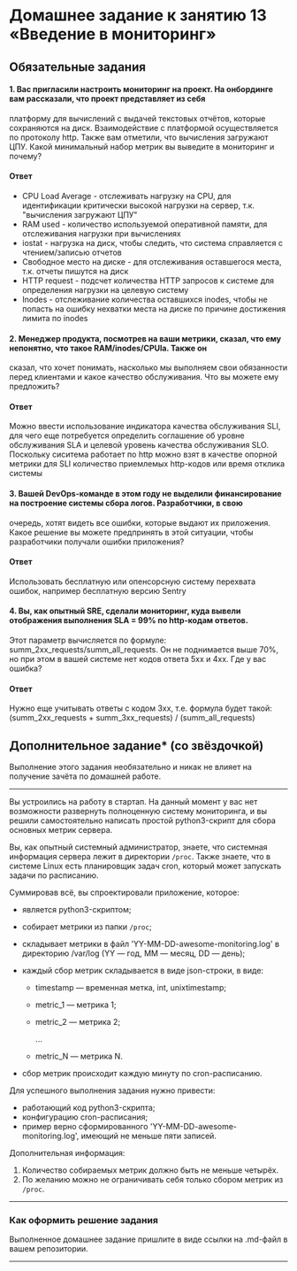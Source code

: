 # Домашнее задание к занятию 13 «Введение в мониторинг»

## Обязательные задания

#### 1. Вас пригласили настроить мониторинг на проект. На онбординге вам рассказали, что проект представляет из себя 
платформу для вычислений с выдачей текстовых отчётов, которые сохраняются на диск. 
Взаимодействие с платформой осуществляется по протоколу http. Также вам отметили, что вычисления загружают ЦПУ. Какой минимальный набор метрик вы выведите в мониторинг и почему?

#### Ответ
* CPU Load Average - отслеживать нагрузку на CPU, для идентификации критически высокой нагрузки на сервер, т.к. "вычисления загружают ЦПУ"
* RAM used - количество используемой оперативной памяти, для отслеживания нагрузки при вычислениях
* iostat - нагрузка на диск, чтобы следить, что система справляется с чтением/записью отчетов 
* Свободное место на диске - для отслеживания оставшегося места, т.к. отчеты пишутся на диск
* HTTP request - подсчет количества HTTP запросов к системе для определения нагрузки на целевую систему
* Inodes - отслеживание количества оставшихся inodes, чтобы не попасть на ошибку нехватки места на диске по причине 
  достижения лимита по inodes

#### 2. Менеджер продукта, посмотрев на ваши метрики, сказал, что ему непонятно, что такое RAM/inodes/CPUla. Также он 
сказал, что хочет понимать, насколько мы выполняем свои обязанности перед клиентами и какое качество обслуживания. Что вы можете ему предложить?
#### Ответ
  Можно ввести использование индикатора качества обслуживания SLI, для чего еще потребуется определить соглашение об 
уровне обслуживания SLA и целевой уровень качества обслуживания SLO. Поскольку сиситема работает по http можно взят 
в качестве опорной метрики для SLI количество приемлемых http-кодов или время отклика системы

#### 3. Вашей DevOps-команде в этом году не выделили финансирование на построение системы сбора логов. Разработчики, в свою 
очередь, хотят видеть все ошибки, которые выдают их приложения. Какое решение вы можете предпринять в этой ситуации, чтобы разработчики получали ошибки приложения?
#### Ответ
  Использовать бесплатную или опенсорсную систему перехвата ошибок, например бесплатную версию Sentry

#### 4. Вы, как опытный SRE, сделали мониторинг, куда вывели отображения выполнения SLA = 99% по http-кодам ответов. 
Этот параметр вычисляется по формуле: summ_2xx_requests/summ_all_requests. Он не поднимается выше 70%, но при этом в вашей системе нет кодов ответа 5xx и 4xx. Где у вас ошибка?
#### Ответ
  Нужно еще учитывать ответы с кодом 3xx, т.е. формула будет такой: (summ_2xx_requests + summ_3xx_requests) / (summ_all_requests)

## Дополнительное задание* (со звёздочкой) 

Выполнение этого задания необязательно и никак не влияет на получение зачёта по домашней работе.

_____

Вы устроились на работу в стартап. На данный момент у вас нет возможности развернуть полноценную систему 
мониторинга, и вы решили самостоятельно написать простой python3-скрипт для сбора основных метрик сервера. 

Вы, как опытный системный администратор, знаете, что системная информация сервера лежит в директории `/proc`. Также знаете, что в системе Linux есть  планировщик задач cron, который может запускать задачи по расписанию.

Суммировав всё, вы спроектировали приложение, которое:

- является python3-скриптом;
- собирает метрики из папки `/proc`;
- складывает метрики в файл 'YY-MM-DD-awesome-monitoring.log' в директорию /var/log 
(YY — год, MM — месяц, DD — день);
- каждый сбор метрик складывается в виде json-строки, в виде:
  + timestamp — временная метка, int, unixtimestamp;
  + metric_1 — метрика 1;
  + metric_2 — метрика 2;
  
     ...
     
  + metric_N — метрика N.
  
- сбор метрик происходит каждую минуту по cron-расписанию.

Для успешного выполнения задания нужно привести:

* работающий код python3-скрипта;
* конфигурацию cron-расписания;
* пример верно сформированного 'YY-MM-DD-awesome-monitoring.log', имеющий не меньше пяти записей.

Дополнительная информация:

1. Количество собираемых метрик должно быть не меньше четырёх.
1. По желанию можно не ограничивать себя только сбором метрик из `/proc`.

---

### Как оформить решение задания

Выполненное домашнее задание пришлите в виде ссылки на .md-файл в вашем репозитории.


---
